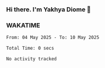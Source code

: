 ### Hi there. I'm Yakhya Diome 👋

### WAKATIME
<!--START_SECTION:waka-->

```txt
From: 04 May 2025 - To: 10 May 2025

Total Time: 0 secs

No activity tracked
```

<!--END_SECTION:waka-->
